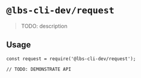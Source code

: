# `@lbs-cli-dev/request`

> TODO: description

## Usage

```
const request = require('@lbs-cli-dev/request');

// TODO: DEMONSTRATE API
```
